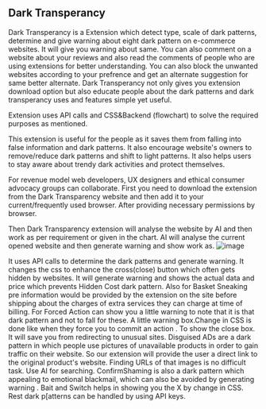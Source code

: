 ## Dark Transperancy
Dark Transperancy is a Extension which detect type, scale of dark patterns, determine and give warning about eight dark pattern on e-commerce websites. It will give you warning about same. You can also comment on a website about your reviews and also read the comments of people who are using extensions for better understanding. You can also block the unwanted websites according to your prefrence and get an alternate suggestion for same better alternate. Dark Transperancy not only gives you extension download option but also educate people about the dark patterns and dark transperancy uses and features simple yet useful.

Extension uses API calls and CSS&Backend (flowchart) to solve the required purposes as mentioned.

This extension is useful for the people as it saves them from falling into false information and dark patterns. It also encourage website's owners to remove/reduce dark patterns and shift to light patterns. It also helps users to stay aware about trendy dark activities and protect themselves.

For revenue model web developers, UX designers and ethical consumer advocacy groups can collaborate.
First you need to download the extension from the Dark Transparency website and then add it to your current/frequently used browser. After providing necessary permissions by browser.
 

Then Dark Transparency extension will analyse the website by AI and then work as per requirement or given in the chart.  AI will analyse the current opened website and then generate warning and show work as.
![image](https://github.com/PranjaliBhardwaj/Dark-Transparency/assets/146981751/22dea778-a598-4aef-8137-388e0992b1e4)

It uses API calls to determine the dark patterns and generate warning. It changes the css to enhance the cross(close) button which often gets hidden by websites. 
It will generate warning and shows the actual data and price which prevents Hidden Cost dark pattern.
 Also for Basket Sneaking pre information would be provided by the extension on the site before shipping about the charges of extra services they can charge at time of billing. 
For Forced Action can show you a little warning to note that it is that dark pattern and not to fall for these. A little warning box.Change in CSS is done like when they force you to commit an action . To show the close box. It will save you from redirecting to unusual sites.
Disguised ADs are a dark pattern in which people use pictures of unavailable products in order to gain traffic on their website. So our extension will provide the user a direct link to the original product's website. Finding URLs of that images is no difficult task. Use AI for searching.
ConfirmShaming  is also a dark pattern which appealing to emotional blackmail, which can also be avoided by generating warning . 
Bait and Switch helps in showing you the X by change in CSS. 
Rest dark p[atterns can be handled by using API keys.




